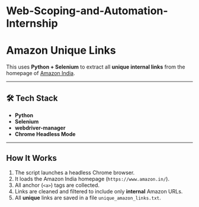 # Web-Scoping-and-Automation-Internship
# Amazon Unique Links

This uses **Python + Selenium** to extract all **unique internal links** from the homepage of [Amazon India](https://www.amazon.in/).

---

## 🛠️ Tech Stack

- **Python**
- **Selenium** 
- **webdriver-manager** 
- **Chrome Headless Mode**

---

## How It Works

1. The script launches a headless Chrome browser.
2. It loads the Amazon India homepage (`https://www.amazon.in/`).
3. All anchor (`<a>`) tags are collected.
4. Links are cleaned and filtered to include only **internal** Amazon URLs.
5. All **unique** links are saved in a file `unique_amazon_links.txt`.


